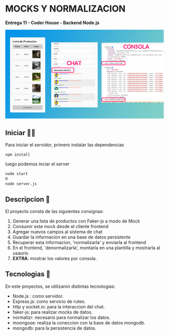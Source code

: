 ﻿# MOCKS Y NORMALIZACION
**Entrega 11 - Coder House - Backend Node.js**

![Preview](./preview.jpg)

## Iniciar 🐱‍🏍
Para iniciar el servidor, primero instalar las dependencias

    npm install

luego podemos inciar el server

    node start 
    O
    node server.js

## Descripcion 📑
El proyecto consta de las siguientes consignas:

 1. Generar una lista de productos con Faker-js a modo de Mock
 2. Consumir este mock desde el cliente frontend
 3. Agregar nuevos campos al sistema de chat
 4. Guardar la informacion en una base de datos persistente
 5. Recuperar esta informacion, 'normalizarla' y enviarla al frontend
 6. En el frontend, 'denormalizarla', montarla en una plantilla y mostrarla al usaurio
 7. **EXTRA**: mostrar los valores por consola.

## Tecnologias 💾
En este proyectos, se utilizaron distintas tecnologias:

 - Node.js : como servidor.
 - Express.js: como servicio de ruteo.
 - http y socket.io: para la interaccion del chat.
 - faker-js: para realizar mocks de datos.
 - normalizr: necesario para normalizar los datos.
 - moongose: realiza la coneccion con la base de datos mongodb.
 - mongodb: para la persistencia de datos.

